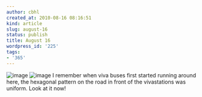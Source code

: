 ```yaml
---
author: cbhl
created_at: 2010-08-16 08:16:51
kind: article
slug: august-16
status: publish
title: August 16
wordpress_id: '225'
tags:
- '365'
---
```


![image](http://images.azuresky.ca/blog/wp-content/uploads/2010/08/wpid-IMG_20100816_081226.jpg)
![image](http://images.azuresky.ca/blog/wp-content/uploads/2010/08/wpid-IMG_20100816_081156.jpg)
I remember when viva buses first started running around here, the
hexagonal pattern on the road in front of the vivastations was uniform.
Look at it now!
